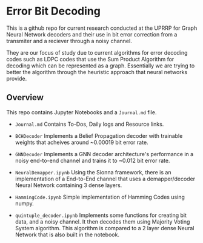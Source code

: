 # Error Bit Decoding

This is a github repo for current research conducted at the UPRRP for Graph Neural Network decoders and their use in bit error correction from a transmiter and a reciever through a noisy channel.

They are our focus of study due to current algorithms for error decoding codes such as LDPC codes that use the Sum Product Algorithm for decoding which can be represented as a graph. Essentially we are trying to better the algorithm through the heuristic approach that neural networks provide.

  ## Overview

This repo contains Jupyter Notebooks and a `Journal.md` file. 

- `Journal.md` Contains To-Dos, Daily logs and Resource links. 

- `BCHDecoder` Implements a Belief Propagation decoder with trainable weights that acheives around ~0.00019 bit error rate.

- `GNNDecoder` Implements a GNN decoder architecture's performance in a noisy end-to-end channel and trains it to ~0.012 bit error rate. 
  
- `NeuralDemapper.ipynb` Using the Sionna framework, there is an implementation of a End-to-End channel that uses a demapper/decoder Neural Network containing 3 dense layers.

- `HammingCode.ipynb` Simple implementation of Hamming Codes using numpy. 

- `quintuple_decoder.ipynb` Implements some functions for creating bit data, and a noisy channel. It then decodes them using Majority Voting System algorithm. This algorithm is compared to a 2 layer dense Neural Network that is also built in the notebook. 
